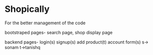 # Shopically
For the better management of the code

bootstraped pages-
search page,
shop display page

backend pages-
    login(s)
    signup(s)
    add product(t)
    account form(s)
    s-> sonam
    t->tanishq
